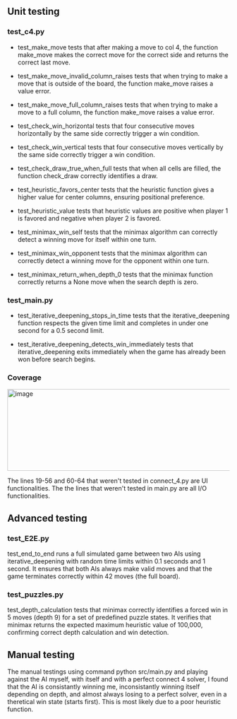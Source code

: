 ## Unit testing

### test_c4.py
- test_make_move tests that after making a move to col 4, the function make_move makes the correct move for the correct side and returns the correct last move.

- test_make_move_invalid_column_raises tests that when trying to make a move that is outside of the board, the function make_move raises a value error.

- test_make_move_full_column_raises tests that when trying to make a move to a full column, the function make_move raises a value error.

- test_check_win_horizontal tests that four consecutive moves horizontally by the same side correctly trigger a win condition.

- test_check_win_vertical tests that four consecutive moves vertically by the same side correctly trigger a win condition.

- test_check_draw_true_when_full tests that when all cells are filled, the function check_draw correctly identifies a draw.

- test_heuristic_favors_center tests that the heuristic function gives a higher value for center columns, ensuring positional preference.

- test_heuristic_value tests that heuristic values are positive when player 1 is favored and negative when player 2 is favored.

- test_minimax_win_self tests that the minimax algorithm can correctly detect a winning move for itself within one turn.

- test_minimax_win_opponent tests that the minimax algorithm can correctly detect a winning move for the opponent within one turn.

- test_minimax_return_when_depth_0 tests that the minimax function correctly returns a None move when the search depth is zero.

### test_main.py
- test_iterative_deepening_stops_in_time tests that the iterative_deepening function respects the given time limit and completes in under one second for a 0.5 second limit.

- test_iterative_deepening_detects_win_immediately tests that iterative_deepening exits immediately when the game has already been won before search begins.

### Coverage
<img width="623" height="185" alt="image" src="https://github.com/user-attachments/assets/446dff22-b111-4f40-acf1-2a393f078f45" />

The lines 19-56 and 60-64 that weren't tested in connect_4.py are UI functionalities.
The the lines that weren't tested in main.py are all I/O functionalities.

## Advanced testing
### test_E2E.py
test_end_to_end runs a full simulated game between two AIs using iterative_deepening with random time limits within 0.1 seconds and 1 second. It ensures that both AIs always make valid moves and that the game terminates correctly within 42 moves (the full board).

### test_puzzles.py
test_depth_calculation tests that minimax correctly identifies a forced win in 5 moves (depth 9) for a set of predefined puzzle states. It verifies that minimax returns the expected maximum heuristic value of 100,000, confirming correct depth calculation and win detection.

## Manual testing
The manual testings using command python src/main.py and playing against the AI myself, with itself and with a perfect connect 4 solver, I found that the AI is consistantly winning me, inconsistantly winning itself depending on depth, and almost always losing to a perfect solver, even in a theretical win state (starts first). This is most likely due to a poor heuristic function.
